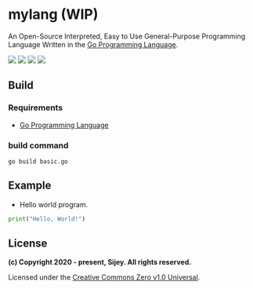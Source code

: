 # mylang (WIP)

An Open-Source Interpreted, Easy to Use General-Purpose Programming Language Written in the [Go Programming Language](https://go.dev/).

[![](https://img.shields.io/badge/Made_with-Golang-blue?logo=go&style=flat-square)](https://go.dev/)
[![](https://img.shields.io/badge/License-Creative_Commons-ed9321?logo=creativecommons&style=flat-square)](https://creativecommons.org/)
[![](https://img.shields.io/badge/GitHub-sijey--praveen/mylang-ebebeb?logo=github&style=flat-square)](https://github.com/sijey-praveen/mylang/)
[![](https://img.shields.io/badge/Discord-sijey%239115-5865f2?logo=discord&style=flat-square)](https://discordapp.com/users/856839376436985876)

## Build

### Requirements

- [Go Programming Language](https://go.dev/)

### build command

```
go build basic.go
```

## Example

- Hello world program.

```py
print("Hello, World!")
```

## License

**(c) Copyright 2020 - present, Sijey. All rights reserved.**

Licensed under the [Creative Commons Zero v1.0 Universal](https://creativecommons.org/).
